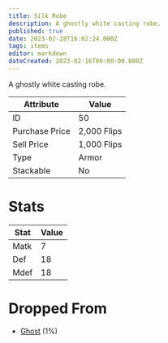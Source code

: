 ```yaml
---
title: Silk Robe
description: A ghostly white casting robe.
published: true
date: 2023-02-28T16:02:24.000Z
tags: items
editor: markdown
dateCreated: 2023-02-16T00:00:00.000Z
---
```


A ghostly white casting robe.

|Attribute|Value|
|-|-|
|ID|50|
|Purchase Price|2,000 Flips|
|Sell Price|1,000 Flips|
|Type|Armor|
|Stackable|No|

# Stats
|Stat|Value|
|-|-|
|Matk|7|
|Def|18|
|Mdef|18|

# Dropped From
 * [Ghost](/monsters/ghost) (1%)
